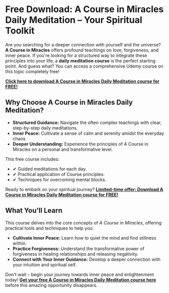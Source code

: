 # Free Download: A Course in Miracles Daily Meditation – Your Spiritual Toolkit

Are you searching for a deeper connection with yourself and the universe? **A Course in Miracles** offers profound teachings on love, forgiveness, and inner peace. If you're looking for a structured way to integrate these principles into your life, a **daily meditation course** is the perfect starting point. And guess what? You can access a comprehensive Udemy course on this topic completely free!

[**Click here to download A Course in Miracles Daily Meditation course for FREE!**](https://udemywork.com/a-course-in-miracles-daily-meditation)

## Why Choose A Course in Miracles Daily Meditation?

*   **Structured Guidance:** Navigate the often complex teachings with clear, step-by-step daily meditations.
*   **Inner Peace:** Cultivate a sense of calm and serenity amidst the everyday chaos.
*   **Deeper Understanding:** Experience the principles of A Course in Miracles on a personal and transformative level.

This free course includes:

*   ✔ Guided meditations for each day.
*   ✔ Practical application of Course principles.
*   ✔ Techniques for overcoming mental blocks.

Ready to embark on your spiritual journey? [**Limited-time offer: Download A Course in Miracles Daily Meditation course for FREE!**](https://udemywork.com/a-course-in-miracles-daily-meditation)

## What You'll Learn

This course delves into the core concepts of *A Course in Miracles*, offering practical tools and techniques to help you:

*   **Cultivate Inner Peace:** Learn how to quiet the mind and find stillness within.
*   **Practice Forgiveness:** Understand the transformative power of forgiveness in healing relationships and releasing negativity.
*   **Connect with Your Inner Guidance:** Develop a deeper connection with your intuition and spiritual self.

Don't wait – begin your journey towards inner peace and enlightenment today! **[Get your free A Course in Miracles Daily Meditation course here](https://udemywork.com/a-course-in-miracles-daily-meditation)** before this amazing opportunity disappears.
